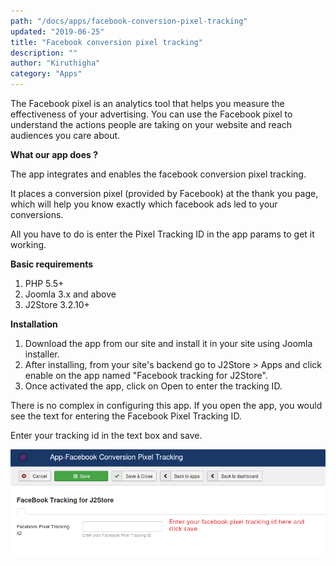 ```yaml
---
path: "/docs/apps/facebook-conversion-pixel-tracking"
updated: "2019-06-25"
title: "Facebook conversion pixel tracking"
description: ""
author: "Kiruthigha"
category: "Apps"
---
```


The Facebook pixel is an analytics tool that helps you measure the effectiveness of your advertising. You can use the Facebook pixel to understand the actions people are taking on your website and reach audiences you care about.

**What our app does ?**

The app integrates and enables the facebook conversion pixel tracking.

It places a conversion pixel (provided by Facebook) at the thank you page, which will help you know exactly which facebook ads led to your conversions.

All you have to do is enter the Pixel Tracking ID in the app params to get it working.

**Basic requirements**

1. PHP 5.5+
2. Joomla 3.x and above
3. J2Store 3.2.10+

**Installation**

1. Download the app from our site and install it in your site using Joomla installer.
2. After installing, from your site's backend go to J2Store > Apps and click enable on the app named "Facebook tracking for J2Store".
3. Once activated the app, click on Open to enter the tracking ID.


There is no complex in configuring this app. If you open the app, you would see the text for entering the Facebook Pixel Tracking ID.

Enter your tracking id in the text box and save.

![fp01](https://raw.githubusercontent.com/j2store/doc-images/master//apps/fb-pixel-id.png)
